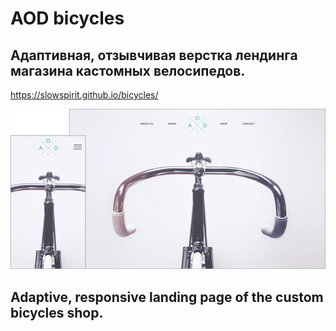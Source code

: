 # AOD bicycles<br>
## Адаптивная, отзывчивая верстка лендинга магазина кастомных велосипедов.

https://slowspirit.github.io/bicycles/

<img src="./AOD_mockup.png">

## Adaptive, responsive landing page of the custom bicycles shop.
